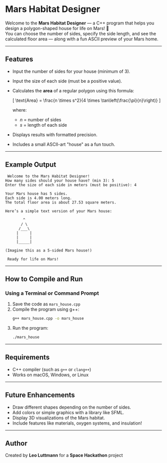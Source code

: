 # Mars Habitat Designer

Welcome to the **Mars Habitat Designer** — a C++ program that helps you design a polygon-shaped house for life on Mars! 🌌  
You can choose the number of sides, specify the side length, and see the calculated floor area — along with a fun ASCII preview of your Mars home.

---

## Features

- Input the number of sides for your house (minimum of 3).  
- Input the size of each side (must be a positive value).  
- Calculates the **area** of a regular polygon using this formula:

  \[
  \text{Area} = \frac{n \times s^2}{4 \times \tan\left(\frac{\pi}{n}\right)}
  \]

  where:  
  - *n* = number of sides  
  - *s* = length of each side  

- Displays results with formatted precision.  
- Includes a small ASCII-art "house" as a fun touch.

---

## Example Output

```
 Welcome to the Mars Habitat Designer!
How many sides should your house have? (min 3): 5
Enter the size of each side in meters (must be positive): 4

Your Mars house has 5 sides.
Each side is 4.00 meters long.
The total floor area is about 27.53 square meters.

Here’s a simple text version of your Mars house:

        ^
       / \
      /___\
     |     |
     |     |
     |_____|

(Imagine this as a 5-sided Mars house!)

 Ready for life on Mars!
```

---

## How to Compile and Run

### Using a Terminal or Command Prompt

1. Save the code as `mars_house.cpp`
2. Compile the program using g++:
   ```bash
   g++ mars_house.cpp -o mars_house
   ```
3. Run the program:
   ```bash
   ./mars_house
   ```

---

## Requirements

- C++ compiler (such as `g++` or `clang++`)
- Works on macOS, Windows, or Linux

---

## Future Enhancements

- Draw different shapes depending on the number of sides.
- Add colors or simple graphics with a library like SFML.
- Display 3D visualizations of the Mars habitat.
- Include features like materials, oxygen systems, and insulation!

---

## Author

Created by **Leo Luttmann** for a **Space Hackathon** project 
